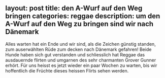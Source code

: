 layout: post
title: den A-Wurf auf den Weg bringen
categories: reggae
description: um den A-Wurf auf den Weg zu bringen sind wir nach Dänemark
---

<p>
Alles warten hat ein Ende und wir sind, als die Zeichen günstig standen, zum auserwählten Rüde zum decken nach Dänemark gefahren!
Beide Hunde haben sich gut verstanden und schliesslich hat Reggae das ausdauernde flirten und umgarnen des sehr charmanten Grover Gunner erhört.
Für uns heisst es jetzt wieder ein paar Wochen zu warten, bis wir hoffentlich die Früchte dieses heissen Flirts sehen werden.
</p>

<div style="float: left; margin-top: 20px;width:55%">
    <!-- div style="float: left; margin-right:10px;">{% include image-gallery.html folder="/assets/photoshooting" %}</div -->   
</div>
